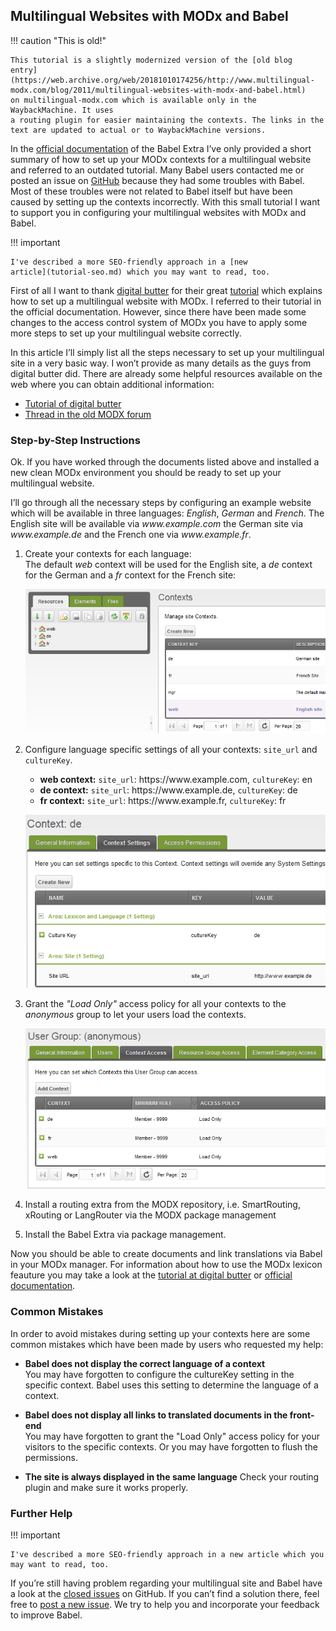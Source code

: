 ## Multilingual Websites with MODx and Babel

!!! caution "This is old!"

    This tutorial is a slightly modernized version of the [old blog
    entry](https://web.archive.org/web/20181010174256/http://www.multilingual-modx.com/blog/2011/multilingual-websites-with-modx-and-babel.html)
    on multilingual-modx.com which is available only in the WaybackMachine. It uses
    a routing plugin for easier maintaining the contexts. The links in the
    text are updated to actual or to WaybackMachine versions.

In the [official documentation](https://mikrobi.github.io/babel/) of the Babel
Extra I’ve only provided a short summary of how to set up your MODx contexts for
a multilingual website and referred to an outdated tutorial. Many Babel users
contacted me or posted an issue on [GitHub](https://github.com/mikrobi/babel)
because they had some troubles with Babel. Most of these troubles were not
related to Babel itself but have been caused by setting up the contexts
incorrectly. With this small tutorial I want to support you in configuring your
multilingual websites with MODx and Babel.

!!! important

    I've described a more SEO-friendly approach in a [new
    article](tutorial-seo.md) which you may want to read, too.

First of all I want to thank [digital butter](https://www.butter.com.hk/) for
their great
[tutorial](https://web.archive.org/web/20150402201647/http://www.butter.com.hk/blog/posts/2010/08/internationalization-in-modx-revolution.html)
which explains how to set up a multilingual website with MODx. I referred to
their tutorial in the official documentation. However, since there have been
made some changes to the access control system of MODx you have to apply some
more steps to set up your multilingual website correctly.

In this article I’ll simply list all the steps necessary to set up your
multilingual site in a very basic way. I won’t provide as many details as the
guys from digital butter did. There are already some helpful resources available
on the web where you can obtain additional information:

- [Tutorial of digital butter](https://web.archive.org/web/20150402201647/http://www.butter.com.hk/blog/posts/2010/08/internationalization-in-modx-revolution.html)
- [Thread in the old MODX forum](https://forums.modx.com/index.php?action=thread&thread=52869&i=1)

### Step-by-Step Instructions

Ok. If you have worked through the documents listed above and installed a new
clean MODx environment you should be ready to set up your multilingual website.

I’ll go through all the necessary steps by configuring an example website which
will be available in three languages: _English_, _German_ and _French_. The English
site will be available via _www.​example.com_ the German site via _www.​example.de_
and the French one via _www.​example.fr_.

1. Create your contexts for each language:<br>The default _web_ context will
   be used for the English site, a _de_ context for the German and a _fr_ context for
   the French site:

    ![Create a context for each language](img/create_contexts.png)

2. Configure language specific settings of all your contexts: `site_url` and `cultureKey`.<br>
   - **web context:** `site_url`: https://​www.​example.com, `cultureKey`: en
   - **de context:** `site_url`: https://​www.​example.de, `cultureKey`: de
   - **fr context:** `site_url`: https://​www.​example.fr, `cultureKey`: fr
   
    ![Create language specific settings for each context](img/context_settings.png)

3. Grant the _"Load Only"_ access policy for all your contexts to the _anonymous_
   group to let your users load the contexts.

    ![Grant access to contexts](img/context_access.png)

4. Install a routing extra from the MODX repository, i.e. SmartRouting, xRouting
   or LangRouter via the MODX package management

5. Install the Babel Extra via package management.

Now you should be able to create documents and link translations via Babel in
your MODx manager. For information about how to use the MODx lexicon feauture
you may take a look at the [tutorial at digital
butter](https://web.archive.org/web/20150402201647/http://www.butter.com.hk/blog/posts/2010/08/internationalization-in-modx-revolution.html)
or [official documentation](https://mikrobi.github.io/babel/).

### Common Mistakes

In order to avoid mistakes during setting up your contexts here are some common
mistakes which have been made by users who requested my help:

- **Babel does not display the correct language of a context**<br>
  You may have forgotten to configure the cultureKey setting in the specific context. Babel uses this setting to determine the language of a context.

- **Babel does not display all links to translated documents in the front-end**<br>
  You may have forgotten to grant the "Load Only" access policy for your visitors to the specific contexts. Or you may have forgotten to flush the permissions.

- **The site is always displayed in the same language**
  Check your routing plugin and make sure it works properly.

### Further Help

!!! important

    I've described a more SEO-friendly approach in a new article which you may want to read, too.

If you’re still having problem regarding your multilingual site and Babel have a
look at the [closed issues](https://github.com/mikrobi/babel/issues/closed) on
GitHub. If you can’t find a solution there, feel free to [post a new
issue](https://github.com/mikrobi/babel/issues). We try to help you and
incorporate your feedback to improve Babel.
